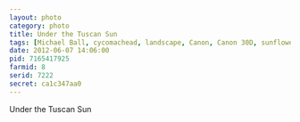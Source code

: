 ```yaml
---
layout: photo
category: photo
title: Under the Tuscan Sun
tags: [Michael Ball, cycomachead, landscape, Canon, Canon 30D, sunflowers, tuscany, EF 24-70 f2.8L, Italy, tuscan, flowers, yellow, green, leaves, nature, Europe, sun, plants]
date: 2012-06-07 14:06:00
pid: 7165417925
farmid: 8
serid: 7222
secret: ca1c347aa0
---
```


Under the Tuscan Sun
